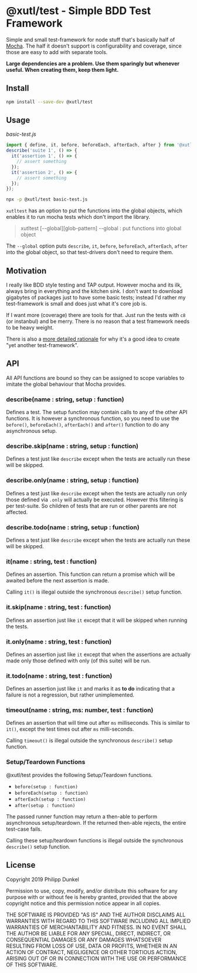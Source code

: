 # @xutl/test - Simple BDD Test Framework

Simple and small test-framework for node stuff that's basically half of [Mocha](http://mochajs.org). The half it doesn't support is configurability and coverage, since those are easy to add with separate tools.

**Large dependencies are a problem. Use them sparingly but whenever useful. When creating them, keep them light.**

## Install

```bash
npm install --save-dev @xutl/test
```

## Usage

_basic-test.js_

```javascript
import { define, it, before, beforeEach, afterEach, after } from '@xutl/test';
describe('suite 1', () => {
  it('assertion 1', () => {
    // assert something
  });
  it('assertion 2', () => {
    // assert something
  });
});
```

```bash
npx -p @xutl/test basic-test.js
```

`xutltest` has an option to put the functions into the global objects, which enables it to run mocha tests which don't import the library.

> xutltest [--global][glob-pattern]
> --global : put functions into global object

The `--global` option puts `describe`, `it`, `before`, `beforeEach`, `afterEach`, `after` into the global object, so that test-drivers don't need to require them.

## Motivation

I really like BDD style testing and TAP output. However mocha and its ilk, always bring in everything and the kitchen sink. I don't want to download gigabytes of packages just to have some basic tests; instead I'd rather my test-framework is small and does just what it's core job is.

If I want more (coverage) there are tools for that. Just run the tests with `c8` (or instanbul) and be merry. There is no reason that a test framework needs to be heavy weight.

There is also a [more detailed rationale](./RATIONALE.md) for why it's a good idea to create "yet another test-framework".

## API

All API functions are bound so they can be assigned to scope variables to imitate the global behaviour that Mocha provides.

### describe(name : string, setup : function)

Defines a test. The setup function may contain calls to any of the other API functions. It is however a synchronous function, so you need to use the `before()`, `beforeEach()`, `afterEach()` and `after()` function to do any asynchronous setup.

### describe.skip(name : string, setup : function)

Defines a test just like `describe` except when the tests are actually run these will be skipped.

### describe.only(name : string, setup : function)

Defines a test just like `describe` except when the tests are actually run only those defined via `.only` will actually be executed. However this filtering is per test-suite. So children of tests that are run or other parents are not affected.

### describe.todo(name : string, setup : function)

Defines a test just like `describe` except when the tests are actually run these will be skipped.

### it(name : string, test : function)

Defines an assertion. This function can return a promise which will be awaited before the next assertion is made.

Calling `it()` is illegal outside the synchronous `describe()` setup function.

### it.skip(name : string, test : function)

Defines an assertion just like `it` except that it will be skipped when running the tests.

### it.only(name : string, test : function)

Defines an assertion just like `it` except that when the assertions are actually made only those defined with only (of this suite) will be run.

### it.todo(name : string, test : function)

Defines an assertion just like `it` and marks it as **to do** indicating that a failure is not a regression, but rather unimplemented.

### timeout(name : string, ms: number, test : function)

Defines an assertion that will time out after `ms` milliseconds. This is similar to `it()`, except the test times out after `ms` milli-seconds.

Calling `timeout()` is illegal outside the synchronous `describe()` setup function.

### Setup/Teardown Functions

@xutl/test provides the following Setup/Teardown functions.

- `before(setup : function)`
- `beforeEach(setup : function)`
- `afterEach(setup : function)`
- `after(setup : function)`

The passed runner function may return a then-able to perform asynchronous setup/teardown.
If the returned then-able rejects, the entire test-case fails.

Calling these setup/teardown functions is illegal outside the synchronous `describe()` setup function.

## License

Copyright 2019 Philipp Dunkel

Permission to use, copy, modify, and/or distribute this software for any purpose with or without fee is hereby granted, provided that the above copyright notice and this permission notice appear in all copies.

THE SOFTWARE IS PROVIDED "AS IS" AND THE AUTHOR DISCLAIMS ALL WARRANTIES WITH REGARD TO THIS SOFTWARE INCLUDING ALL IMPLIED WARRANTIES OF MERCHANTABILITY AND FITNESS. IN NO EVENT SHALL THE AUTHOR BE LIABLE FOR ANY SPECIAL, DIRECT, INDIRECT, OR CONSEQUENTIAL DAMAGES OR ANY DAMAGES WHATSOEVER RESULTING FROM LOSS OF USE, DATA OR PROFITS, WHETHER IN AN ACTION OF CONTRACT, NEGLIGENCE OR OTHER TORTIOUS ACTION, ARISING OUT OF OR IN CONNECTION WITH THE USE OR PERFORMANCE OF THIS SOFTWARE.
